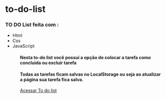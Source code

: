 # to-do-list
 <h3> TO DO List feita com :</h3>
 <ul>
   <li>Html</li>
   <li>Css</li>
   <li>JavaScript</li>
 <ul>
 <h4>Nesta to-do list você possui a opção de colocar a tarefa como concluida ou excluir tarefa</h4>
 <h4>Todas as tarefas ficam salvas no LocalStorage ou seja ao atualizar a página sua tarefa fica salva.</h4>
  <a href="https://inquisitive-capybara-4f405f.netlify.app/" >Acessar To do list</a>
